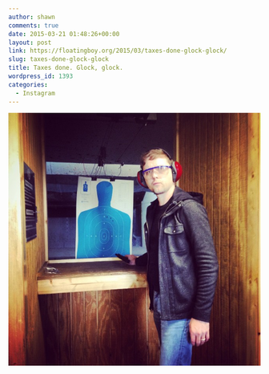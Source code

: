 ```yaml
---
author: shawn
comments: true
date: 2015-03-21 01:48:26+00:00
layout: post
link: https://floatingboy.org/2015/03/taxes-done-glock-glock/
slug: taxes-done-glock-glock
title: Taxes done. Glock, glock.
wordpress_id: 1393
categories:
  - Instagram
---
```


[![Taxes done. Glock, glock.](/assets/media/2015/03/11084967_931032093595523_844406923_n.jpg)](/assets/media/2015/03/11084967_931032093595523_844406923_n.jpg)
